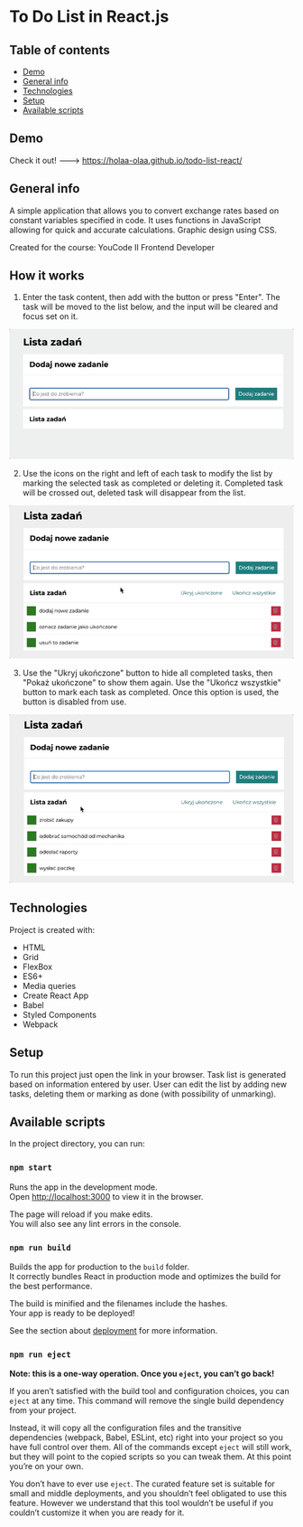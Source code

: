 # To Do List in React.js

## Table of contents
* [Demo](#demo)
* [General info](#general-info)
* [Technologies](#technologies)
* [Setup](#setup)
* [Available scripts](#available-scripts)

## Demo
Check it out! ---> https://holaa-olaa.github.io/todo-list-react/

## General info

A simple application that allows you to convert exchange rates based on constant variables specified in code. It uses functions in JavaScript allowing for quick and accurate calculations. Graphic design using CSS.

Created for the course: YouCode II Frontend Developer


## How it works

1. Enter the task content, then add with the button or press "Enter". The task will be moved to the list below, and the input will be cleared and focus set on it.

![Adding new task](src/images/readmeGif1.gif)

2. Use the icons on the right and left of each task to modify the list by marking the selected task as completed or deleting it. Completed task will be crossed out, deleted task will disappear from the list.

![Marking tasks as completed or removing tasks](src/images/readmeGif2.gif)

3. Use the "Ukryj ukończone" button to hide all completed tasks, then "Pokaż ukończone" to show them again. 
Use the "Ukończ wszystkie" button to mark each task as completed. Once this option is used, the button is disabled from use.

![Addictional buttons usage](src/images/readmeGif3.gif)


## Technologies
Project is created with:
* HTML
* Grid
* FlexBox
* ES6+
* Media queries
* Create React App
* Babel
* Styled Components
* Webpack
	
## Setup
To run this project just open the link in your browser. Task list is generated based on information entered by user. User can edit the list by adding new tasks, deleting them or marking as done (with possibility of unmarking).

## Available scripts

In the project directory, you can run:

### `npm start`

Runs the app in the development mode.\
Open [http://localhost:3000](http://localhost:3000) to view it in the browser.

The page will reload if you make edits.\
You will also see any lint errors in the console.

### `npm run build`

Builds the app for production to the `build` folder.\
It correctly bundles React in production mode and optimizes the build for the best performance.

The build is minified and the filenames include the hashes.\
Your app is ready to be deployed!

See the section about [deployment](https://facebook.github.io/create-react-app/docs/deployment) for more information.

### `npm run eject`

**Note: this is a one-way operation. Once you `eject`, you can’t go back!**

If you aren’t satisfied with the build tool and configuration choices, you can `eject` at any time. This command will remove the single build dependency from your project.

Instead, it will copy all the configuration files and the transitive dependencies (webpack, Babel, ESLint, etc) right into your project so you have full control over them. All of the commands except `eject` will still work, but they will point to the copied scripts so you can tweak them. At this point you’re on your own.

You don’t have to ever use `eject`. The curated feature set is suitable for small and middle deployments, and you shouldn’t feel obligated to use this feature. However we understand that this tool wouldn’t be useful if you couldn’t customize it when you are ready for it.
